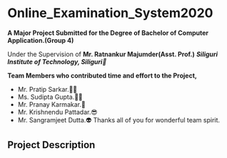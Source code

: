 # Online_Examination_System2020
**A Major Project Submitted for the Degree of Bachelor of Computer Application.(Group 4)**

Under the Supervision of **Mr. Ratnankur Majumder(Asst. Prof.)**
***Siliguri Institute of Technology, Siliguri🏢*** 

**Team Members who contributed time and effort to the Project,**
 - Mr. Pratip Sarkar.👨‍💻
 - Ms. Sudipta Gupta.🙆‍♀️
 - Mr. Pranay Karmakar.🤩
 - Mr. Krishnendu Pattadar.😎
 - Mr. Sangramjeet Dutta.👽
Thanks all of you for wonderful team spirit.

## Project Description

